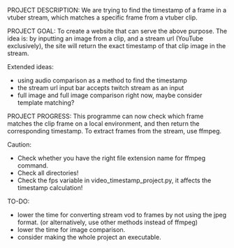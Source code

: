 PROJECT DESCRIPTION:
We are trying to find the timestamp of a frame in a vtuber stream,
 which matches a specific frame from a vtuber clip.

PROJECT GOAL:
To create a website that can serve the above purpose.
The idea is: by inputting an image from a clip, and a stream url (YouTube exclusively),
             the site will return the exact timestamp of that clip image in the stream.

Extended ideas:
- using audio comparison as a method to find the timestamp
- the stream url input bar accepts twitch stream as an input
- full image and full image comparison right now, maybe consider template matching?

PROJECT PROGRESS:
This programme can now check which frame matches the clip frame on a local environment,
 and then return the corresponding timestamp.
To extract frames from the stream, use ffmpeg.

Caution:
- Check whether you have the right file extension name for ffmpeg command.
- Check all directories!
- Check the fps variable in video_timestamp_project.py, it affects the timestamp calculation!

TO-DO:
- lower the time for converting stream vod to frames by not using the jpeg format.
 (or alternatively, use other methods instead of ffmpeg)
- lower the time for image comparison.
- consider making the whole project an executable.
